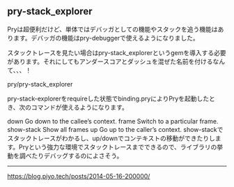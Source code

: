 ## pry-stack_explorer

Pryは超便利だけど、単体ではデバッガとしての機能やスタックを追う機能はあります。デバッガの機能はpry-debuggerで使えるようになりました。

スタックトレースを見たい場合はpry-stack_explorerというgemを導入する必要があります。それにしてもアンダースコアとダッシュを混ぜた名前を付けるなんて、、、！

pry/pry-stack_explorer

pry-stack-explorerをrequireした状態でbinding.pryによりPryを起動したとき、次のコマンドが使えるようになります。

down Go down to the callee’s context.
frame Switch to a particular frame.
show-stack Show all frames
up Go up to the caller’s context.
show-stackでスタックトレースがわかるし、up/downでコンテキストの移動ができたりします。Pryという強力な環境でスタックトレースまでできるので、ライブラリの挙動を調べたりデバッグするのによさそう。

---

https://blog.piyo.tech/posts/2014-05-16-200000/

[pry-stack_explorer]: https://github.com/pry/pry-stack_explorer